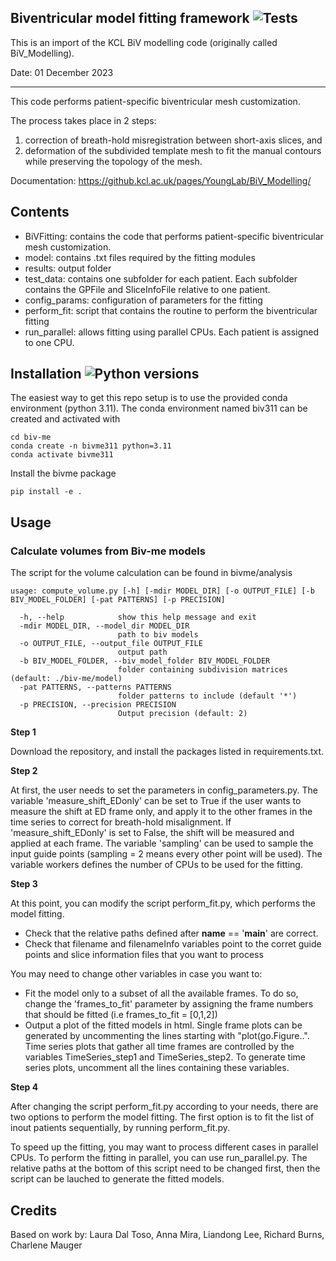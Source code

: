 
Biventricular model fitting framework ![Tests](https://github.com/mCodingLLC/SlapThatLikeButton-TestingStarterProject/actions/workflows/tests.yml/badge.svg)
-----------------------------------------------
This is an import of the KCL BiV modelling code (originally called BiV_Modelling).

Date: 01 December 2023

-----------------------------------------------

This code performs patient-specific biventricular mesh customization. 

The process takes place in 2 steps:
1. correction of breath-hold misregistration between short-axis slices, and 
2. deformation of the subdivided template mesh to fit the manual contours while preserving 
the topology of the mesh.

Documentation: https://github.kcl.ac.uk/pages/YoungLab/BiV_Modelling/


Contents 
-----------------------------------------------
- BiVFitting: contains the code that performs patient-specific biventricular mesh customization. 
- model: contains .txt files required by the fitting modules
- results: output folder
- test_data: contains one subfolder for each patient. Each subfolder contains the GPFile and SliceInfoFile relative to one patient.
- config_params: configuration of parameters for the fitting
- perform_fit: script that contains the routine to perform the biventricular fitting
- run_parallel: allows fitting using parallel CPUs. Each patient is assigned to one CPU.

Installation ![Python versions](https://img.shields.io/badge/python-3.11-blue)
-----------------------------------------------
The easiest way to get this repo setup is to use the provided conda environment (python 3.11).
The conda environment named biv311 can be created and activated with

```
cd biv-me
conda create -n bivme311 python=3.11
conda activate bivme311
```

Install the bivme package
```
pip install -e .
```

Usage
-----------------------------------------------

### Calculate volumes from Biv-me models
The script for the volume calculation can be found in bivme/analysis

```
usage: compute_volume.py [-h] [-mdir MODEL_DIR] [-o OUTPUT_FILE] [-b BIV_MODEL_FOLDER] [-pat PATTERNS] [-p PRECISION]

  -h, --help            show this help message and exit
  -mdir MODEL_DIR, --model_dir MODEL_DIR
                        path to biv models
  -o OUTPUT_FILE, --output_file OUTPUT_FILE
                        output path
  -b BIV_MODEL_FOLDER, --biv_model_folder BIV_MODEL_FOLDER
                        folder containing subdivision matrices (default: ./biv-me/model)
  -pat PATTERNS, --patterns PATTERNS
                        folder patterns to include (default '*')
  -p PRECISION, --precision PRECISION
                        Output precision (default: 2)
```

**Step 1**

Download the repository, and install the packages listed in requirements.txt.

**Step 2**

At first, the user needs to set the parameters in config_parameters.py. The variable 'measure_shift_EDonly' can be set to True if the user wants to measure the shift at ED frame only, and apply it to the other frames in the time series to correct for breath-hold misalignment. If 'measure_shift_EDonly' is set to False, the shift will be measured and applied at each frame. The variable 'sampling' can be used to sample the input guide points (sampling = 2 means every other point will be used). The variable workers defines the number of CPUs to be used for the fitting.

**Step 3**

At this point, you can modify the script perform_fit.py, which performs the model fitting. 

- Check that the relative paths defined after __name__ == '__main__' are correct.
- Check that filename and filenameInfo variables point to the corret guide points and slice information files that you want to process

You may need to change other variables in case you want to:  
- Fit the model only to a subset of all the available frames. To do so, change the 'frames_to_fit' parameter by assigning the frame numbers that should be fitted (i.e frames_to_fit = [0,1,2])
- Output a plot of the fitted models in html. Single frame plots can be generated by uncommenting the lines starting with "plot(go.Figure..". Time series plots that gather all time frames are controlled by the variables TimeSeries_step1 and TimeSeries_step2. To generate time series plots, uncomment all the lines containing these variables.


**Step 4**

After changing the script perform_fit.py according to your needs, there are two options to perform the model fitting. The first option is to fit the list of inout patients sequentially, by running perform_fit.py. 

To speed up the fitting, you may want to process different cases in parallel CPUs. To perform the fitting in parallel, you can use run_parallel.py. The relative paths at the bottom of this script need to be changed first, then the script can be lauched to generate the fitted models.

Credits
------------------------------------
Based on work by: Laura Dal Toso, Anna Mira, Liandong Lee, Richard Burns, Charlene Mauger
